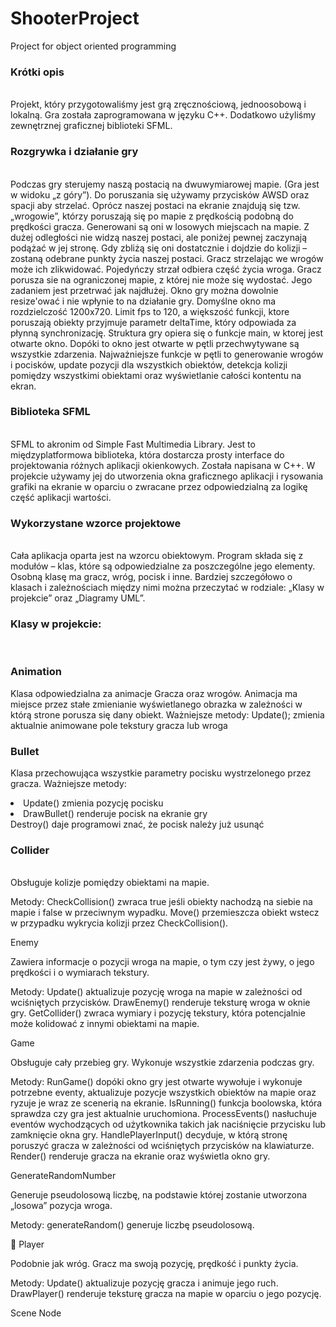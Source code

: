 # ShooterProject
Project for object oriented programming
<br>
<h3>Krótki opis</h3>
<br>
Projekt, który przygotowaliśmy jest grą zręcznościową, jednoosobową i lokalną. Gra została zaprogramowana w języku C++. Dodatkowo użyliśmy zewnętrznej graficznej biblioteki SFML.
<br>
<h3>Rozgrywka i działanie gry</h3>
<br>
Podczas gry sterujemy naszą postacią na dwuwymiarowej mapie. (Gra jest w widoku „z góry”). Do poruszania się używamy przycisków AWSD oraz spacji aby strzelać. Oprócz naszej postaci na ekranie znajdują się tzw. „wrogowie”, którzy poruszają się po mapie z prędkością podobną do prędkości gracza. Generowani są oni w losowych miejscach na mapie. Z dużej odległości nie widzą naszej postaci, ale poniżej pewnej zaczynają podążać w jej stronę. Gdy zbliżą się oni dostatcznie i dojdzie do kolizji – zostaną odebrane punkty życia naszej postaci. Gracz strzelając we wrogów może ich zlikwidować. Pojedyńczy strzał odbiera część życia wroga.
Gracz porusza sie na ograniczonej mapie, z której nie może się wydostać. Jego zadaniem jest przetrwać jak najdłużej. Okno gry można dowolnie resize'ować i nie wpłynie to na działanie gry. Domyślne okno ma rozdzielczość 1200x720. Limit fps to 120, a większość funkcji, ktore poruszają obiekty przyjmuje parametr deltaTime, który odpowiada za płynną synchronizację. Struktura gry opiera się o funkcje main, w ktorej jest otwarte okno. Dopóki to okno jest otwarte w pętli przechwytywane są wszystkie zdarzenia. Najważniejsze funkcje w pętli to generowanie wrogów i pocisków, update pozycji dla wszystkich obiektów, detekcja kolizji pomiędzy wszystkimi obiektami oraz wyświetlanie całości kontentu na ekran.
<br>
<h3>Biblioteka SFML</h3>
<br>
SFML to akronim od Simple Fast Multimedia Library. Jest to międzyplatformowa biblioteka, która dostarcza prosty interface do projektowania różnych aplikacji okienkowych. Została napisana w C++.  W projekcie używamy jej do utworzenia okna graficznego aplikacji i rysowania grafiki na ekranie w oparciu o zwracane przez odpowiedzialną za logikę część aplikacji wartości.
<br>
<h3>Wykorzystane wzorce projektowe</h3>
<br>
Cała aplikacja oparta jest na wzorcu obiektowym. Program składa się z modułów – klas, które są odpowiedzialne za poszczególne jego elementy. Osobną klasę ma gracz, wróg, pocisk i inne. Bardziej szczegółowo o klasach i zależnościach między nimi można przeczytać w rodziale: „Klasy  w projekcie” oraz „Diagramy UML”.
<br>
<h3>Klasy w projekcie: </h3>
<br>
<h3>Animation</h3>

Klasa odpowiedzialna za animacje Gracza oraz wrogów. Animacja ma miejsce przez stałe zmienianie wyświetlanego obrazka w zależności w którą strone porusza się dany obiekt.
Ważniejsze metody:
Update(); zmienia aktualnie animowane pole tekstury gracza lub wroga
<br>
<h3>Bullet</h3>

Klasa przechowująca wszystkie parametry pocisku wystrzelonego przez gracza.
Ważniejsze metody: 

<li>Update() zmienia pozycję pocisku </li>
<li>DrawBullet() renderuje pocisk na ekranie gry</li>
</li>Destroy() daje programowi znać, że pocisk należy już usunąć </li>
<br>
<h3>Collider</h3>
<br>
Obsługuje kolizje pomiędzy obiektami na mapie.

Metody:
CheckCollision() zwraca true jeśli obiekty nachodzą na siebie na mapie i false w przeciwnym wypadku.
Move() przemieszcza obiekt wstecz w przypadku wykrycia kolizji przez CheckCollision().

Enemy

Zawiera informacje o pozycji wroga na mapie, o tym czy jest żywy, o jego prędkości i o wymiarach tekstury.

Metody:
Update() aktualizuje pozycję wroga na mapie w zależności od wciśniętych przycisków.
DrawEnemy() renderuje teksturę wroga w oknie gry.
GetCollider() zwraca wymiary i pozycję tekstury, która potencjalnie może kolidować z innymi obiektami na mapie.

Game

Obsługuje cały przebieg gry. Wykonuje wszystkie zdarzenia podczas gry.

Metody:
RunGame() dopóki okno gry jest otwarte wywołuje  i wykonuje potrzebne eventy, aktualizuje pozycje wszystkich obiektów na mapie oraz ryzuje je wraz ze scenerią na ekranie.
IsRunning() funkcja boolowska, która sprawdza czy gra jest aktualnie uruchomiona.
ProcessEvents() nasłuchuje eventów wychodzących od użytkownika takich jak naciśnięcie przycisku lub zamknięcie okna gry.
HandlePlayerInput() decyduje, w którą stronę poruszyć gracza w zależności od wciśniętych przycisków na klawiaturze.
Render() renderuje gracza na ekranie oraz wyświetla okno gry.

GenerateRandomNumber

Generuje pseudolosową liczbę, na podstawie której zostanie utworzona „losowa” pozycja wroga.

Metody:
generateRandom() generuje liczbę pseudolosową.


Player

Podobnie jak wróg. Gracz ma swoją pozycję, prędkość i punkty życia.

Metody:
Update() aktualizuje pozycję gracza i animuje jego ruch.
DrawPlayer() renderuje teksturę gracza na mapie w oparciu o jego pozycję.


Scene Node







